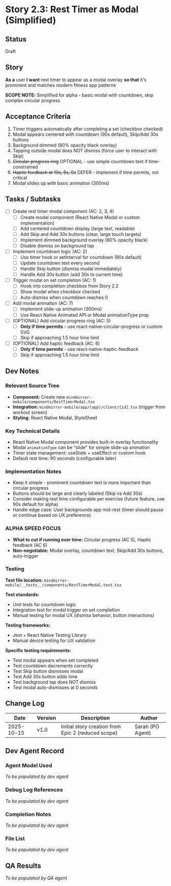 # Story 2.3: Rest Timer as Modal (Simplified)

## Status
Draft

## Story
**As a** user
**I want** rest timer to appear as a modal overlay
**so that** it's prominent and matches modern fitness app patterns

**SCOPE NOTE:** Simplified for alpha - basic modal with countdown, skip complex circular progress

## Acceptance Criteria

1. Timer triggers automatically after completing a set (checkbox checked)
2. Modal appears centered with countdown (90s default), Skip/Add 30s buttons
3. Background dimmed (80% opacity black overlay)
4. Tapping outside modal does NOT dismiss (force user to interact with Skip)
5. ~~Circular progress ring~~ OPTIONAL - use simple countdown text if time-constrained
6. ~~Haptic feedback at 10s, 5s, 0s~~ DEFER - implement if time permits, not critical
7. Modal slides up with basic animation (300ms)

## Tasks / Subtasks

- [ ] Create rest timer modal component (AC: 2, 3, 4)
  - [ ] Create modal component (React Native Modal or custom implementation)
  - [ ] Add centered countdown display (large text, readable)
  - [ ] Add Skip and Add 30s buttons (clear, large touch targets)
  - [ ] Implement dimmed background overlay (80% opacity black)
  - [ ] Disable dismiss on background tap

- [ ] Implement countdown logic (AC: 2)
  - [ ] Use timer hook or setInterval for countdown (90s default)
  - [ ] Update countdown text every second
  - [ ] Handle Skip button (dismiss modal immediately)
  - [ ] Handle Add 30s button (add 30s to current time)

- [ ] Trigger modal on set completion (AC: 1)
  - [ ] Hook into completion checkbox from Story 2.2
  - [ ] Show modal when checkbox checked
  - [ ] Auto-dismiss when countdown reaches 0

- [ ] Add modal animation (AC: 7)
  - [ ] Implement slide-up animation (300ms)
  - [ ] Use React Native Animated API or Modal animationType prop

- [ ] (OPTIONAL) Add circular progress ring (AC: 5)
  - [ ] **Only if time permits** - use react-native-circular-progress or custom SVG
  - [ ] Skip if approaching 1.5 hour time limit

- [ ] (OPTIONAL) Add haptic feedback (AC: 6)
  - [ ] **Only if time permits** - use react-native-haptic-feedback
  - [ ] Skip if approaching 1.5 hour time limit

## Dev Notes

### Relevant Source Tree
- **Component:** Create new `mindmirror-mobile/components/RestTimerModal.tsx`
- **Integration:** `mindmirror-mobile/app/(app)/client/[id].tsx` (trigger from workout screen)
- **Styling:** React Native Modal, StyleSheet

### Key Technical Details
- React Native Modal component provides built-in overlay functionality
- Modal `animationType` can be "slide" for simple slide-up animation
- Timer state management: useState + useEffect or custom hook
- Default rest time: 90 seconds (configurable later)

### Implementation Notes
- Keep it simple - prominent countdown text is more important than circular progress
- Buttons should be large and clearly labeled (Skip vs Add 30s)
- Consider making rest time configurable per exercise (future feature, use 90s default for alpha)
- Handle edge case: User backgrounds app mid-rest (timer should pause or continue based on UX preference)

### ALPHA SPEED FOCUS
- **What to cut if running over time:** Circular progress (AC 5), Haptic feedback (AC 6)
- **Non-negotiable:** Modal overlay, countdown text, Skip/Add 30s buttons, auto-trigger

### Testing
**Test file location:** `mindmirror-mobile/__tests__/components/RestTimerModal.test.tsx`

**Test standards:**
- Unit tests for countdown logic
- Integration test for modal trigger on set completion
- Manual testing for modal UX (dismiss behavior, button interactions)

**Testing frameworks:**
- Jest + React Native Testing Library
- Manual device testing for UX validation

**Specific testing requirements:**
- Test modal appears when set completed
- Test countdown decrements correctly
- Test Skip button dismisses modal
- Test Add 30s button adds time
- Test background tap does NOT dismiss
- Test modal auto-dismisses at 0 seconds

## Change Log

| Date | Version | Description | Author |
|------|---------|-------------|--------|
| 2025-10-15 | v1.0 | Initial story creation from Epic 2 (reduced scope) | Sarah (PO Agent) |

## Dev Agent Record

### Agent Model Used
_To be populated by dev agent_

### Debug Log References
_To be populated by dev agent_

### Completion Notes
_To be populated by dev agent_

### File List
_To be populated by dev agent_

## QA Results
_To be populated by QA agent_
